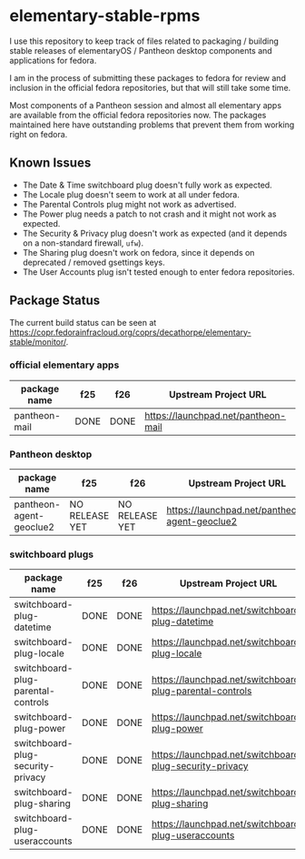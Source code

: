 # elementary-stable-rpms
I use this repository to keep track of files related to packaging / building stable
releases of elementaryOS / Pantheon desktop components and applications for fedora.

I am in the process of submitting these packages to fedora for review and inclusion
in the official fedora repositories, but that will still take some time.

Most components of a Pantheon session and almost all elementary apps are available
from the official fedora repositories now. The packages maintained here have
outstanding problems that prevent them from working right on fedora.


## Known Issues

- The Date & Time switchboard plug doesn't fully work as expected.
- The Locale plug doesn't seem to work at all under fedora.
- The Parental Controls plug might not work as advertised.
- The Power plug needs a patch to not crash and it might not work as expected.
- The Security & Privacy plug doesn't work as expected (and it depends on a non-standard firewall, `ufw`).
- The Sharing plug doesn't work on fedora, since it depends on deprecated / removed gsettings keys.
- The User Accounts plug isn't tested enough to enter fedora repositories.


## Package Status

The current build status can be seen at <https://copr.fedorainfracloud.org/coprs/decathorpe/elementary-stable/monitor/>.


### official elementary apps

| package name                          | f25                   | f26                   | Upstream Project URL                                          |
| ------------------------------------- | --------------------- | --------------------- | ------------------------------------------------------------- |
| pantheon-mail                         | DONE                  | DONE                  | <https://launchpad.net/pantheon-mail>                         |


### Pantheon desktop

| package name                          | f25                   | f26                   | Upstream Project URL                                          |
| ------------------------------------- | --------------------- | --------------------- | ------------------------------------------------------------- |
| pantheon-agent-geoclue2               | NO RELEASE YET        | NO RELEASE YET        | <https://launchpad.net/pantheon-agent-geoclue2>               |


### switchboard plugs

| package name                          | f25                   | f26                   | Upstream Project URL                                          |
| ------------------------------------- | --------------------- | --------------------- | ------------------------------------------------------------- |
| switchboard-plug-datetime             | DONE                  | DONE                  | <https://launchpad.net/switchboard-plug-datetime>             |
| switchboard-plug-locale               | DONE                  | DONE                  | <https://launchpad.net/switchboard-plug-locale>               |
| switchboard-plug-parental-controls    | DONE                  | DONE                  | <https://launchpad.net/switchboard-plug-parental-controls>    |
| switchboard-plug-power                | DONE                  | DONE                  | <https://launchpad.net/switchboard-plug-power>                |
| switchboard-plug-security-privacy     | DONE                  | DONE                  | <https://launchpad.net/switchboard-plug-security-privacy>     |
| switchboard-plug-sharing              | DONE                  | DONE                  | <https://launchpad.net/switchboard-plug-sharing>              |
| switchboard-plug-useraccounts         | DONE                  | DONE                  | <https://launchpad.net/switchboard-plug-useraccounts>         |

